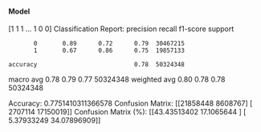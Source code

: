 #### Model
[1 1 1 ... 1 0 0]
Classification Report:
              precision    recall  f1-score   support

           0       0.89      0.72      0.79  30467215
           1       0.67      0.86      0.75  19857133

    accuracy                           0.78  50324348
   macro avg       0.78      0.79      0.77  50324348
weighted avg       0.80      0.78      0.78  50324348

Accuracy: 0.7751410311366578
Confusion Matrix:
[[21858448  8608767]
 [ 2707114 17150019]]
Confusion Matrix (%):
[[43.43513402 17.1065644 ]
 [ 5.37933249 34.07896909]]
